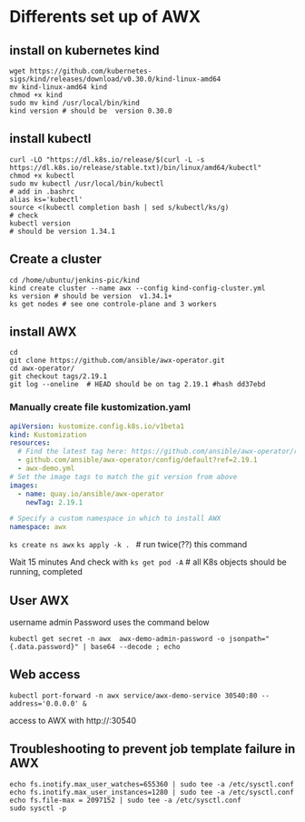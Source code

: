 # Differents set up of AWX

## install on kubernetes kind
```shell
wget https://github.com/kubernetes-sigs/kind/releases/download/v0.30.0/kind-linux-amd64
mv kind-linux-amd64 kind
chmod +x kind
sudo mv kind /usr/local/bin/kind
kind version # should be  version 0.30.0
```
## install kubectl
```shell
curl -LO "https://dl.k8s.io/release/$(curl -L -s https://dl.k8s.io/release/stable.txt)/bin/linux/amd64/kubectl"
chmod +x kubectl
sudo mv kubectl /usr/local/bin/kubectl
# add in .bashrc
alias ks='kubectl'
source <(kubectl completion bash | sed s/kubectl/ks/g)
# check 
kubectl version
# should be version 1.34.1
```

## Create a cluster
```shell
cd /home/ubuntu/jenkins-pic/kind
kind create cluster --name awx --config kind-config-cluster.yml
ks version # should be version  v1.34.1+
ks get nodes # see one controle-plane and 3 workers
```

## install AWX
```shell
cd
git clone https://github.com/ansible/awx-operator.git
cd awx-operator/
git checkout tags/2.19.1
git log --oneline  # HEAD should be on tag 2.19.1 #hash dd37ebd

```

### Manually create file kustomization.yaml
```yaml
apiVersion: kustomize.config.k8s.io/v1beta1
kind: Kustomization
resources:
  # Find the latest tag here: https://github.com/ansible/awx-operator/releases
  - github.com/ansible/awx-operator/config/default?ref=2.19.1
  - awx-demo.yml
# Set the image tags to match the git version from above
images:
  - name: quay.io/ansible/awx-operator
    newTag: 2.19.1

# Specify a custom namespace in which to install AWX
namespace: awx
```
```ks create ns awx```
```ks apply -k . ```  # run twice(??) this command

Wait 15 minutes
And check with ```ks get pod -A``` # all K8s objects should be running, completed 

## User AWX
username admin
Password uses the command below
```shell
kubectl get secret -n awx  awx-demo-admin-password -o jsonpath="{.data.password}" | base64 --decode ; echo
```
## Web access
```
kubectl port-forward -n awx service/awx-demo-service 30540:80 --address='0.0.0.0' &
```
access to AWX with http://<ip>:30540


## Troubleshooting to prevent job template failure in AWX
```shell
echo fs.inotify.max_user_watches=655360 | sudo tee -a /etc/sysctl.conf
echo fs.inotify.max_user_instances=1280 | sudo tee -a /etc/sysctl.conf
echo fs.file-max = 2097152 | sudo tee -a /etc/sysctl.conf
sudo sysctl -p
```



```